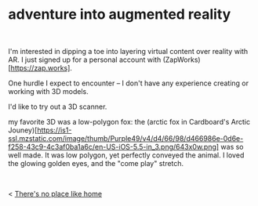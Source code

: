 # adventure into augmented reality

&nbsp;
&nbsp;

I'm interested in dipping a toe into layering virtual content over reality with AR. I just signed up for a personal account with (ZapWorks)[https://zap.works].

One hurdle I expect to encounter – I don't have any experience creating or working with 3D models.

I'd like to try out a 3D scanner.

my favorite 3D was a low-polygon fox: the (arctic fox in Cardboard's Arctic Jouney)[https://is1-ssl.mzstatic.com/image/thumb/Purple49/v4/d4/66/98/d466986e-0d6e-f258-43c9-4c3af0ba1a6c/en-US-iOS-5.5-in_3.png/643x0w.png] was so well made. It was low polygon, yet perfectly conveyed the animal. I loved the glowing golden eyes, and the "come play" stretch.




&nbsp; &nbsp; &nbsp; &nbsp;
  

< [There's no place like home](../index.md)
